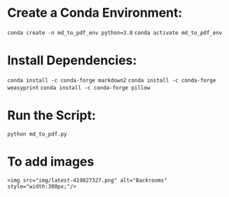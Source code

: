 
# Create a Conda Environment:
`conda create -n md_to_pdf_env python=3.8`
`conda activate md_to_pdf_env`

# Install Dependencies:
`conda install -c conda-forge markdown2`
`conda install -c conda-forge weasyprint`
`conda install -c conda-forge pillow`


# Run the Script:
`python md_to_pdf.py`


# To add images

`<img src="img/latest-419827327.png" alt="Backrooms" style="width:300px;"/>`
